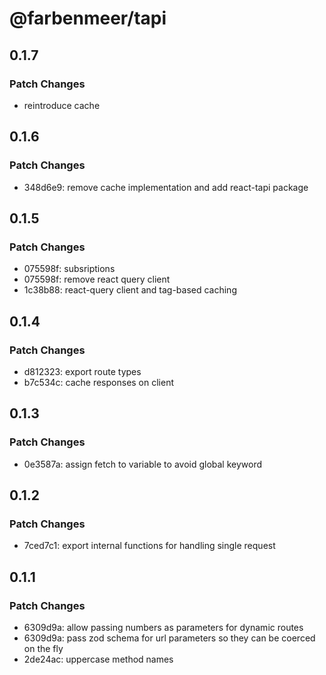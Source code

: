 # @farbenmeer/tapi

## 0.1.7

### Patch Changes

- reintroduce cache

## 0.1.6

### Patch Changes

- 348d6e9: remove cache implementation and add react-tapi package

## 0.1.5

### Patch Changes

- 075598f: subsriptions
- 075598f: remove react query client
- 1c38b88: react-query client and tag-based caching

## 0.1.4

### Patch Changes

- d812323: export route types
- b7c534c: cache responses on client

## 0.1.3

### Patch Changes

- 0e3587a: assign fetch to variable to avoid global keyword

## 0.1.2

### Patch Changes

- 7ced7c1: export internal functions for handling single request

## 0.1.1

### Patch Changes

- 6309d9a: allow passing numbers as parameters for dynamic routes
- 6309d9a: pass zod schema for url parameters so they can be coerced on the fly
- 2de24ac: uppercase method names
